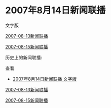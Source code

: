 







# 2007年8月14日新闻联播
 文字版








[2007-08-13新闻联播](/xinwenlianbo/20070813)


[2007-08-15新闻联播](/xinwenlianbo/20070815)









历史上的新闻联播:

 查看
 

* [2007年8月14日新闻联播
 文字版](#2007年8月14日新闻联播-文字版)






[2007-08-13新闻联播](/xinwenlianbo/20070813)


[2007-08-15新闻联播](/xinwenlianbo/20070815)



